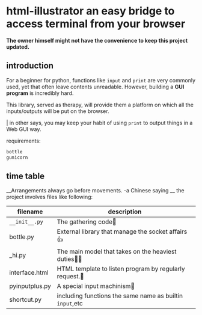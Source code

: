 # html-illustrator  an easy bridge to access terminal from your browser
__The owner himself might not have the convenience to keep this project updated.__

## introduction

For a beginner for python, functions like `input` and `print` are very commonly used, yet that often leave contents unreadable. However, building a **GUI program** is incredibly hard.

This library, served as therapy, will provide them a platform on which all the inputs/outputs will be put on the browser.

| in other says, you may keep your habit of using `print` to output things in a Web GUI way.

requirements:
``` txt
bottle
gunicorn
```

## time table
__Arrangements always go before movements. -a Chinese saying __
the project involves files like following:

| filename | description|
|----|-----|
| `__init__.py` | The gathering code🙂 |
| bottle.py | External library that manage the socket affairs👍 |
| _hi.py | The main model that takes on the heaviest duties🤔🤔 |
| interface.html | HTML template to listen program by regularly request.🤒 |
| pyinputplus.py | A special input machinism🤫 |
| shortcut.py | including functions the same name as builtin `input`,etc |
